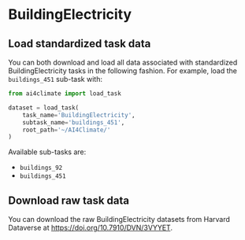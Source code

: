 # BuildingElectricity

## Load standardized task data

You can both download and load all data associated with standardized BuildingElectricity tasks
in the following fashion. For example, load the `buildings_451` sub-task
with:

```Python
from ai4climate import load_task

dataset = load_task(
    task_name='BuildingElectricity', 
    subtask_name='buildings_451',
    root_path='~/AI4Climate/'
)
```

Available sub-tasks are:
- `buildings_92`
- `buildings_451`



## Download raw task data

You can download the raw BuildingElectricity datasets from Harvard Dataverse at
 https://doi.org/10.7910/DVN/3VYYET.
